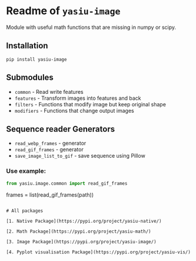 # Readme of `yasiu-image`

Module with useful math functions that are missing in numpy or scipy.

## Installation

```shell
pip install yasiu-image
```

## Submodules
- `common` - Read write features
- `features` - Transform images into features and back
- `filters` - Functions that modify image but keep original shape
- `modifiers` - Functions that change output images


## Sequence reader Generators

- `read_webp_frames` - generator
- `read_gif_frames` - generator
- `save_image_list_to_gif` - save sequence using Pillow

### Use example:

```py
from yasiu.image.common import read_gif_frames
```


frames = list(read_gif_frames(path))
```

# All packages

[1. Native Package](https://pypi.org/project/yasiu-native/)

[2. Math Package](https://pypi.org/project/yasiu-math/)

[3. Image Package](https://pypi.org/project/yasiu-image/)

[4. Pyplot visualisation Package](https://pypi.org/project/yasiu-vis/)

